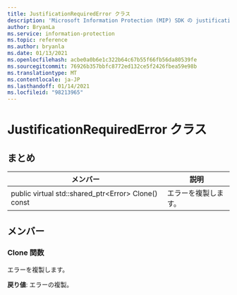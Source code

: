 ```yaml
---
title: JustificationRequiredError クラス
description: 'Microsoft Information Protection (MIP) SDK の justificationrequirederror:: undefined クラスを文書にします。'
author: BryanLa
ms.service: information-protection
ms.topic: reference
ms.author: bryanla
ms.date: 01/13/2021
ms.openlocfilehash: acbe0a0b6e1c322b64c67b55f66fb56da80539fe
ms.sourcegitcommit: 76926b357bbfc8772ed132ce5f2426fbea59e98b
ms.translationtype: MT
ms.contentlocale: ja-JP
ms.lasthandoff: 01/14/2021
ms.locfileid: "98213965"
---
```

# <a name="class-justificationrequirederror"></a>JustificationRequiredError クラス 
  
## <a name="summary"></a>まとめ
 メンバー                        | 説明                                
--------------------------------|---------------------------------------------
public virtual std::shared_ptr\<Error\> Clone() const  |  エラーを複製します。
  
## <a name="members"></a>メンバー
  
### <a name="clone-function"></a>Clone 関数
エラーを複製します。

  
**戻り値**: エラーの複製。